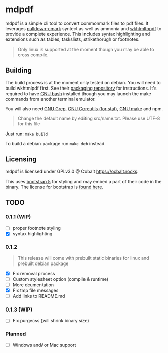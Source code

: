 # mdpdf

mdpdf is a simple cli tool to convert commonmark files to pdf files. It leverages [pulldown-cmark](https://github.com/raphlinus/pulldown-cmark) syntect as well as ammonia and [wkhtmltopdf]() to provide a complete experience. This includes syntax highlighting and extensions such as tables, taskslists, strikethorugh or footnotes.

> Only linux is supported at the moment though you may be able to cross compile.

## Building

The build process is at the moment only tested on debian. You will need to build wkhtmlpdf first. See their [packaging repository](https://github.com/wkhtmltopdf/packaging) for instructions. It's required to have [GNU bash](https://www.gnu.org/software/bash/) installed though you may launch the make commands from another terminal emulator.

You will also need [GNU Grep](https://www.gnu.org/software/grep/), [GNU Coreutils (for stat)](https://www.gnu.org/software/coreutils/coreutils.html), [GNU make](https://www.gnu.org/software/make/) and npm.

> Change the default name by editing src/name.txt. Please use UTF-8 for this file

Just run: `make build`

To build a debian package run `make deb` instead.

## Licensing

mdpdf is licensed under GPLv3.0 @ Cobalt <https://ocbalt.rocks>.

This uses [bootstrap 5](https://github.com/twbs/bootstrap) for styling and may embed a part of their code in the binary. The license for bootstrap is [found here](https://github.com/twbs/bootstrap/blob/main/LICENSE).

## 

## TODO

### 0.1.1  (WIP)

- [ ] proper footnote styling
- [x] syntax highlighting

### 0.1.2

> This release will come with prebuilt static binaries for linux and prebuilt debian package

-   [x] Fix removal process
-   [ ] Custom stylesheet option (compile & runtime)
-   [ ] More dcumentation
-   [x] Fix tmp file messages
-   [ ] Add links to README.md

### 0.1.3 (WIP)

-   [ ] Fix purgecss (will shrink binary size)

### Planned

-   [ ] Windows and/ or Mac support
